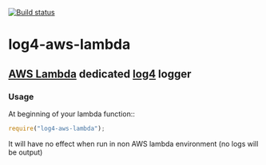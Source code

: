 [![Build status][circleci-image]][circleci-url]

# log4-aws-lambda

## [AWS Lambda](https://aws.amazon.com/lambda/) dedicated [log4](https://github.com/medikoo/log4/) logger

### Usage

At beginning of your lambda function::

```javascript
require("log4-aws-lambda");
```

It will have no effect when run in non AWS lambda environment (no logs will be output)

[circleci-image]: https://img.shields.io/circleci/project/github/medikoo/log4.svg
[circleci-url]: https://circleci.com/gh/medikoo/log4
